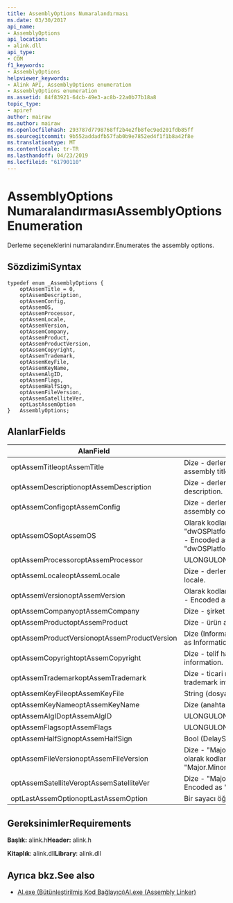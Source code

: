 ```yaml
---
title: AssemblyOptions Numaralandırması
ms.date: 03/30/2017
api_name:
- AssemblyOptions
api_location:
- alink.dll
api_type:
- COM
f1_keywords:
- AssemblyOptions
helpviewer_keywords:
- Alink API, AssemblyOptions enumeration
- AssemblyOptions enumeration
ms.assetid: 84f83921-64cb-49e3-ac8b-22a0b77b18a8
topic_type:
- apiref
author: mairaw
ms.author: mairaw
ms.openlocfilehash: 293787d7798768ff2b4e2fb8fec9ed201fdb85ff
ms.sourcegitcommit: 9b552addadfb57fab0b9e7852ed4f1f1b8a42f8e
ms.translationtype: MT
ms.contentlocale: tr-TR
ms.lasthandoff: 04/23/2019
ms.locfileid: "61790110"
---
```

# <a name="assemblyoptions-enumeration"></a><span data-ttu-id="dd13d-102">AssemblyOptions Numaralandırması</span><span class="sxs-lookup"><span data-stu-id="dd13d-102">AssemblyOptions Enumeration</span></span>
<span data-ttu-id="dd13d-103">Derleme seçeneklerini numaralandırır.</span><span class="sxs-lookup"><span data-stu-id="dd13d-103">Enumerates the assembly options.</span></span>  
  
## <a name="syntax"></a><span data-ttu-id="dd13d-104">Sözdizimi</span><span class="sxs-lookup"><span data-stu-id="dd13d-104">Syntax</span></span>  
  
```  
typedef enum _AssemblyOptions {  
    optAssemTitle = 0,  
    optAssemDescription,  
    optAssemConfig,  
    optAssemOS,  
    optAssemProcessor,  
    optAssemLocale,  
    optAssemVersion,  
    optAssemCompany,  
    optAssemProduct,  
    optAssemProductVersion,  
    optAssemCopyright,  
    optAssemTrademark,  
    optAssemKeyFile,  
    optAssemKeyName,  
    optAssemAlgID,  
    optAssemFlags,  
    optAssemHalfSign,  
    optAssemFileVersion,  
    optAssemSatelliteVer,  
    optLastAssemOption  
}   AssemblyOptions;  
```  
  
## <a name="fields"></a><span data-ttu-id="dd13d-105">Alanlar</span><span class="sxs-lookup"><span data-stu-id="dd13d-105">Fields</span></span>  
  
|<span data-ttu-id="dd13d-106">Alan</span><span class="sxs-lookup"><span data-stu-id="dd13d-106">Field</span></span>|<span data-ttu-id="dd13d-107">Açıklama</span><span class="sxs-lookup"><span data-stu-id="dd13d-107">Description</span></span>|  
|-----------|-----------------|  
|<span data-ttu-id="dd13d-108">optAssemTitle</span><span class="sxs-lookup"><span data-stu-id="dd13d-108">optAssemTitle</span></span>|<span data-ttu-id="dd13d-109">Dize - derleme başlığı temsil eder.</span><span class="sxs-lookup"><span data-stu-id="dd13d-109">String - Represents the assembly title.</span></span>|  
|<span data-ttu-id="dd13d-110">optAssemDescription</span><span class="sxs-lookup"><span data-stu-id="dd13d-110">optAssemDescription</span></span>|<span data-ttu-id="dd13d-111">Dize - derleme tanımı içerir.</span><span class="sxs-lookup"><span data-stu-id="dd13d-111">String - Contains the assembly description.</span></span>|  
|<span data-ttu-id="dd13d-112">optAssemConfig</span><span class="sxs-lookup"><span data-stu-id="dd13d-112">optAssemConfig</span></span>|<span data-ttu-id="dd13d-113">Dize - derleme yapılandırmasını içerir.</span><span class="sxs-lookup"><span data-stu-id="dd13d-113">String - Contains the assembly configuration.</span></span>|  
|<span data-ttu-id="dd13d-114">optAssemOS</span><span class="sxs-lookup"><span data-stu-id="dd13d-114">optAssemOS</span></span>|<span data-ttu-id="dd13d-115">Olarak kodlanmış bir dize -: "dwOSPlatformId.dwOSMajorVersion.dwOSMinorVersion".</span><span class="sxs-lookup"><span data-stu-id="dd13d-115">String - Encoded as: "dwOSPlatformId.dwOSMajorVersion.dwOSMinorVersion".</span></span>|  
|<span data-ttu-id="dd13d-116">optAssemProcessor</span><span class="sxs-lookup"><span data-stu-id="dd13d-116">optAssemProcessor</span></span>|<span data-ttu-id="dd13d-117">ULONG</span><span class="sxs-lookup"><span data-stu-id="dd13d-117">ULONG</span></span>|  
|<span data-ttu-id="dd13d-118">optAssemLocale</span><span class="sxs-lookup"><span data-stu-id="dd13d-118">optAssemLocale</span></span>|<span data-ttu-id="dd13d-119">Dize - derleme yerel ayar içerir.</span><span class="sxs-lookup"><span data-stu-id="dd13d-119">String - Contains the assembly locale.</span></span>|  
|<span data-ttu-id="dd13d-120">optAssemVersion</span><span class="sxs-lookup"><span data-stu-id="dd13d-120">optAssemVersion</span></span>|<span data-ttu-id="dd13d-121">Olarak kodlanmış bir dize -: "Major.Minor.Build.Revision".</span><span class="sxs-lookup"><span data-stu-id="dd13d-121">String - Encoded as: "Major.Minor.Build.Revision".</span></span>|  
|<span data-ttu-id="dd13d-122">optAssemCompany</span><span class="sxs-lookup"><span data-stu-id="dd13d-122">optAssemCompany</span></span>|<span data-ttu-id="dd13d-123">Dize - şirket içerir.</span><span class="sxs-lookup"><span data-stu-id="dd13d-123">String - Contains the company.</span></span>|  
|<span data-ttu-id="dd13d-124">optAssemProduct</span><span class="sxs-lookup"><span data-stu-id="dd13d-124">optAssemProduct</span></span>|<span data-ttu-id="dd13d-125">Dize - ürün adını içerir.</span><span class="sxs-lookup"><span data-stu-id="dd13d-125">String - Contains the product name.</span></span>|  
|<span data-ttu-id="dd13d-126">optAssemProductVersion</span><span class="sxs-lookup"><span data-stu-id="dd13d-126">optAssemProductVersion</span></span>|<span data-ttu-id="dd13d-127">Dize (InformationalVersion olarak da bilinir).</span><span class="sxs-lookup"><span data-stu-id="dd13d-127">String (also known as InformationalVersion).</span></span>|  
|<span data-ttu-id="dd13d-128">optAssemCopyright</span><span class="sxs-lookup"><span data-stu-id="dd13d-128">optAssemCopyright</span></span>|<span data-ttu-id="dd13d-129">Dize - telif hakkı bilgileri içerir.</span><span class="sxs-lookup"><span data-stu-id="dd13d-129">String - Contains the copyright information.</span></span>|  
|<span data-ttu-id="dd13d-130">optAssemTrademark</span><span class="sxs-lookup"><span data-stu-id="dd13d-130">optAssemTrademark</span></span>|<span data-ttu-id="dd13d-131">Dize - ticari marka bilgileri içerir.</span><span class="sxs-lookup"><span data-stu-id="dd13d-131">String - Contains the trademark information.</span></span>|  
|<span data-ttu-id="dd13d-132">optAssemKeyFile</span><span class="sxs-lookup"><span data-stu-id="dd13d-132">optAssemKeyFile</span></span>|<span data-ttu-id="dd13d-133">String (dosya adı).</span><span class="sxs-lookup"><span data-stu-id="dd13d-133">String (file name).</span></span>|  
|<span data-ttu-id="dd13d-134">optAssemKeyName</span><span class="sxs-lookup"><span data-stu-id="dd13d-134">optAssemKeyName</span></span>|<span data-ttu-id="dd13d-135">Dize (anahtar adı).</span><span class="sxs-lookup"><span data-stu-id="dd13d-135">String (The key name).</span></span>|  
|<span data-ttu-id="dd13d-136">optAssemAlgID</span><span class="sxs-lookup"><span data-stu-id="dd13d-136">optAssemAlgID</span></span>|<span data-ttu-id="dd13d-137">ULONG</span><span class="sxs-lookup"><span data-stu-id="dd13d-137">ULONG</span></span>|  
|<span data-ttu-id="dd13d-138">optAssemFlags</span><span class="sxs-lookup"><span data-stu-id="dd13d-138">optAssemFlags</span></span>|<span data-ttu-id="dd13d-139">ULONG</span><span class="sxs-lookup"><span data-stu-id="dd13d-139">ULONG</span></span>|  
|<span data-ttu-id="dd13d-140">optAssemHalfSign</span><span class="sxs-lookup"><span data-stu-id="dd13d-140">optAssemHalfSign</span></span>|<span data-ttu-id="dd13d-141">Bool (DelaySign da bilinir).</span><span class="sxs-lookup"><span data-stu-id="dd13d-141">Bool (Also known as DelaySign).</span></span>|  
|<span data-ttu-id="dd13d-142">optAssemFileVersion</span><span class="sxs-lookup"><span data-stu-id="dd13d-142">optAssemFileVersion</span></span>|<span data-ttu-id="dd13d-143">Dize - "Major.Minor.Build.Revision"--ProductVersion aynı olarak kodlanmış.</span><span class="sxs-lookup"><span data-stu-id="dd13d-143">String - Encoded as "Major.Minor.Build.Revision"--same as ProductVersion.</span></span>|  
|<span data-ttu-id="dd13d-144">optAssemSatelliteVer</span><span class="sxs-lookup"><span data-stu-id="dd13d-144">optAssemSatelliteVer</span></span>|<span data-ttu-id="dd13d-145">Dize - "Major.Minor.Build.Revision" olarak kodlanmış.</span><span class="sxs-lookup"><span data-stu-id="dd13d-145">String - Encoded as "Major.Minor.Build.Revision".</span></span>|  
|<span data-ttu-id="dd13d-146">optLastAssemOption</span><span class="sxs-lookup"><span data-stu-id="dd13d-146">optLastAssemOption</span></span>|<span data-ttu-id="dd13d-147">Bir sayacı öğelerin sayısı.</span><span class="sxs-lookup"><span data-stu-id="dd13d-147">A counter of the number of elements.</span></span>|  
  
## <a name="requirements"></a><span data-ttu-id="dd13d-148">Gereksinimler</span><span class="sxs-lookup"><span data-stu-id="dd13d-148">Requirements</span></span>  
 <span data-ttu-id="dd13d-149">**Başlık:** alink.h</span><span class="sxs-lookup"><span data-stu-id="dd13d-149">**Header:** alink.h</span></span>  
  
 <span data-ttu-id="dd13d-150">**Kitaplık**: alink.dll</span><span class="sxs-lookup"><span data-stu-id="dd13d-150">**Library**: alink.dll</span></span>  
  
## <a name="see-also"></a><span data-ttu-id="dd13d-151">Ayrıca bkz.</span><span class="sxs-lookup"><span data-stu-id="dd13d-151">See also</span></span>

- [<span data-ttu-id="dd13d-152">Al.exe (Bütünleştirilmiş Kod Bağlayıcı)</span><span class="sxs-lookup"><span data-stu-id="dd13d-152">Al.exe (Assembly Linker)</span></span>](../../../../docs/framework/tools/al-exe-assembly-linker.md)

